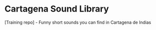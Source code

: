 # Cartagena Sound Library
[Training repo] - Funny short sounds you can find in Cartagena de Indias 

